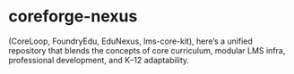 # coreforge-nexus
 (CoreLoop, FoundryEdu, EduNexus, lms-core-kit), here’s a unified repository that blends the concepts of core curriculum, modular LMS infra, professional development, and K–12 adaptability.
